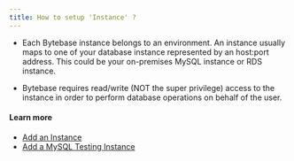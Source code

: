 ```yaml
---
title: How to setup 'Instance' ?
---
```


- Each Bytebase instance belongs to an environment. An instance usually maps to one of your database instance represented by an host:port address. This could be your on-premises MySQL instance or RDS instance.

- Bytebase requires read/write (NOT the super privilege) access to the instance in order to perform database operations on behalf of the user.

#### Learn more

- [Add an Instance](https://www.bytebase.com/docs/get-started/configure-workspace/add-an-instance)
- [Add a MySQL Testing Instance](https://www.bytebase.com/docs/get-started/configure-workspace/add-a-mysql-instance-for-testing)